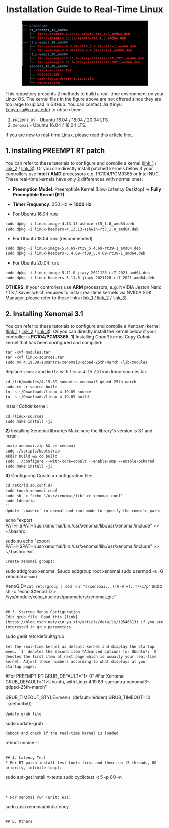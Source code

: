 <div align="center">

#  Installation Guide to Real-Time Linux
<img width="400" src="/folder.png">
</div>

This repository presents 2 methods to build a real-time environment on your Linux OS. The kernel files in the figure above are not offered since they are too large to upload in GitHub. You can contact Jia Xinyu (xinyu.jia@u.nus.edu) to obtain them. 

1. `PREEMPT_RT` - Ubuntu 16.04 / 18.04 / 20.04 LTS
2. `Xenomai` - Ubuntu 16.04 / 18.04 LTS.

If you are new to real-time Linux, please read this [article](https://www.cnblogs.com/wsg1100/p/12822346.html) first.

## 1. Installing PREEMPT RT patch
You can refer to these tutorials to configure and compile a kernel ([link_1](https://www.jianshu.com/p/b74b05d26cf9) / [link_2](https://blog.csdn.net/shenyage/article/details/102099198) / [link_3](https://blog.csdn.net/weixin_43455581/article/details/103899362)). Or you can directly install patched kernels below if your controllers use **Intel / AMD** processors e.g. PC104/PCM3365 or Intel NUC. These real-time kernels have only 2 differences with normal ones:
* **Preemption Model**: Preemptible Kernel (Low-Latency Desktop) -> **Fully Preemptible Kernel (RT)**
* **Timer Frequency**: 250 Hz -> **1000 Hz** 

* For Ubuntu 16.04 run:
```
sudo dpkg -i linux-image-4.13.13-ashwin-rt5_1.0_amd64.deb
sudo dpkg -i linux-headers-4.13.13-ashwin-rt5_1.0_amd64.deb
```
* For Ubuntu 18.04 run: (recommended)
```
sudo dpkg -i linux-image-5.4.69-rt39_5.4.69-rt39-1_amd64.deb
sudo dpkg -i linux-headers-5.4.69-rt39_5.4.69-rt39-1_amd64.deb
```
* For Ubuntu 20.04 run:
```
sudo dpkg -i linux-image-5.11.0-jiaxy-2021128-rt7_2021_amd64.deb
sudo dpkg -i linux-headers-5.11.0-jiaxy-2021128-rt7_2021_amd64.deb
```

**OTHERS**: If your controllers use **ARM** processors, e.g. NVIDIA Jeston Nano / TX / Xavier which requires to install real-time kernels via NVIDIA SDK Manager, please refer to these links ([link_1](https://zhuanlan.zhihu.com/p/158825325) / [link_2](https://forums.developer.nvidia.com/t/preempt-rt-patches-for-jetson-nano/72941/15) / [link_3](https://orenbell.com/?p=436)).

## 2. Installing Xenomai 3.1
You can refer to these tutorials to configure and compile a Xenoami kernel ([link_1](https://xenomai.org/documentation/xenomai-3/pdf/README.INSTALL.pdf) / [link_2](https://blog.csdn.net/Alanber14919/article/details/60327162) / [link_3](https://blog.csdn.net/pupil_wjj/article/details/105856926)). Or you can directly install the kernel below if your controller is **PC104/PCM3365**.
**1)** Installing *Cobalt* kernel
Copy *Cobalt* kernel that has been configured and compiled:
```
tar -xvf modules.tar
tar -xvf linux-sources.tar
sudo mv 4.19.89-sumantra-xenomai3-qdped-25th-march /lib/modules 
```
Replace `source` and `build` with `linux-4.19.89` from linux-sources.tar:
```
cd /lib/modules/4.19.89-sumantra-xenomai3-qdped-25th-march
sudo rm -r source build
ln -s ~/Downloads/linux-4.19.89 source
ln -s ~/Downloads/linux-4.19.89 build
```
Install *Cobalt* kernel:
```
cd /linux-sources
sudo make install -j3
```

**2)** Installing Xenomai libraries
Make sure the library's version is 3.1 and install:
```
unzip xenomai.zip && cd xenomai
sudo ./scripts/bootstrap
mkdir build && cd build
sudo ../configure --with-core=cobalt --enable-smp --enable-pshared
sudo make install -j3
```

**3)** Configuring
Create a configuration file:
```
cd /etc/ld.so.conf.d/
sudo touch xenomai.conf 
sudo sh -c "echo '/usr/xenomai/lib' >> xenomai.conf"
sudo ldconfig
``
Update `.bashrc` in normal and root mode to specify the compile path:
```
echo "export PATH=$PATH:/usr/xenomai/bin:/usr/xenomai/lib:/usr/xenomai/include" >> ~/.bashrc

sudo su 
echo "export PATH=$PATH:/usr/xenomai/bin:/usr/xenomai/lib:/usr/xenomai/include" >> ~/.bashrc
exit
```
Create Xenomai groups:
```
sudo addgroup xenomai
$sudo addgroup root xenomai
sudo usermod -a -G xenomai `whoami`

XenoGID=`cat /etc/group | sed -nr "s/xenomai:.:([0-9]+):.*/\1/p"`
sudo sh -c "echo $XenoGID > /sys/module/xeno_nucleus/parameters/xenomai_gid"
```

## 3. Startup Menus Configuration
Edit grub file. Read this [link](https://blog.csdn.net/xin_yu_xin/article/details/19546613) if you are interested in grub parameters.
```
sudo gedit /etc/default/grub
```
Set the real-time kernel as default kernel and display the startup menu. `1` denotes the second item *Advanced options for Ubuntu*; `0` denotes the first item at next page which is usually your real-time kernel. Adjust these numbers according to what displays at your startup pages.
```
#For PREEMPT RT
GRUB_DEFAULT="1> 0"
#For Xenomai
GRUB_DEFAULT="1>Ubuntu, with Linux 4.19.89-sumantra-xenomai3-qdped-25th-march"

GRUB_TIMEOUT_STYLE=menu（default=hidden)
GRUB_TIMEOUT=10（default=0）
```
Update grub file
```
sudo update-grub
```
Reboot and check if the real-time kernel is loaded
```
reboot
uname -r
```

## 4. Latency Test
* For RT patch install test tools first and then run (5 threads, 80 priority, infinite loop):
```
sudo apt-get install rt-tests
sudo cyclictest -t 5 -p 80 -n
```


* For Xenomai run (unit: us):
```
sudo /usr/xenomai/bin/latency
```

## 5. Others

